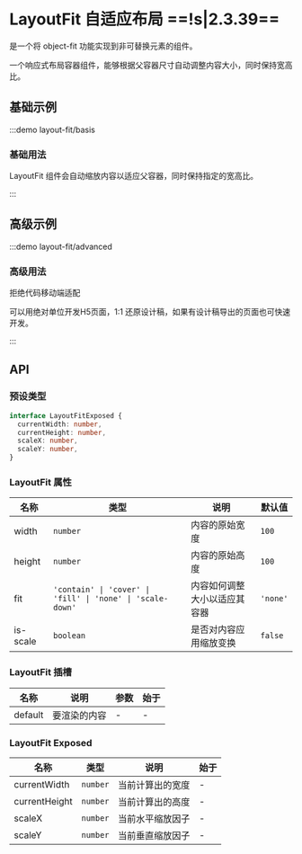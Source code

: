 # LayoutFit 自适应布局 ==!s|2.3.39==

是一个将 object-fit 功能实现到非可替换元素的组件。

一个响应式布局容器组件，能够根据父容器尺寸自动调整内容大小，同时保持宽高比。

## 基础示例

:::demo layout-fit/basis

### 基础用法

LayoutFit 组件会自动缩放内容以适应父容器，同时保持指定的宽高比。

:::

## 高级示例

:::demo layout-fit/advanced

### 高级用法

拒绝代码移动端适配

可以用绝对单位开发H5页面，1:1 还原设计稿，如果有设计稿导出的页面也可快速开发。

:::

## API

### 预设类型

```ts
interface LayoutFitExposed {
  currentWidth: number,
  currentHeight: number,
  scaleX: number,
  scaleY: number,
}
```

### LayoutFit 属性

| 名称     | 类型                                                       | 说明                         | 默认值   |
| -------- | ---------------------------------------------------------- | ---------------------------- | -------- |
| width    | `number`                                                   | 内容的原始宽度               | `100`    |
| height   | `number`                                                   | 内容的原始高度               | `100`    |
| fit      | `'contain' \| 'cover' \| 'fill' \| 'none' \| 'scale-down'` | 内容如何调整大小以适应其容器 | `'none'` |
| is-scale | `boolean`                                                  | 是否对内容应用缩放变换       | `false`  |

### LayoutFit 插槽

| 名称    | 说明         | 参数 | 始于 |
| ------- | ------------ | ---- | ---- |
| default | 要渲染的内容 | -    | -    |

### LayoutFit Exposed

| 名称          | 类型     | 说明             | 始于 |
| ------------- | -------- | ---------------- | ---- |
| currentWidth  | `number` | 当前计算出的宽度 | -    |
| currentHeight | `number` | 当前计算出的高度 | -    |
| scaleX        | `number` | 当前水平缩放因子 | -    |
| scaleY        | `number` | 当前垂直缩放因子 | -    |
